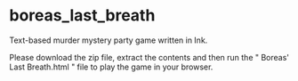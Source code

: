 # boreas_last_breath

Text-based murder mystery party game written in Ink.


Please download the zip file, extract the contents and then run the " Boreas' Last Breath.html " file to play the game in your browser. 
